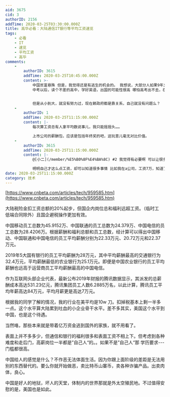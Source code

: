 ```yaml
---
aid: 3675
cid: 3
authorID: 2156
addTime: 2020-03-25T03:30:00.000Z
title: 高华必看：大陆通信IT银行等平均工资速览
tags:
    - 必看
    - IT
    - 速览
    - 平均工资
    - 高华
comments:
    -
        authorID: 3615
        addTime: 2020-03-25T10:45:00.000Z
        content: >-
            中国贫富悬殊 但是，我觉得还是有逃生的机会的。 我想说，大部分人如果9年义务教育熬过来，好好学习
            中考以后，读个不差的高中，学好英语，出国的可能性很高 哪怕高考出不去，在大学好好努力，我觉得毕业以后也有希望


            但是从小到大，就没有努力过，现在赖政府都是靠关系，自己就没有问题么？
    -
        authorID: 1
        addTime: 2020-03-25T11:15:00.000Z
        content: |-
            每次算工资总有人拿平均数说事儿，我只能摇摇头……

            上市公司的薪酬包，应该是包括年终奖的吧，这玩意儿毫无对比价值。
    -
        authorID: 3615
        addTime: 2020-03-25T11:15:00.000Z
        content: |-
            @[小二](/member/%E5%B0%8F%E4%BA%8C) #2 我觉得有必要啊 可以让很多人知道贫富悬殊

            明明自己才这么点工资，却可以知道很多事情 比如我在a公司，工资7万，知道了平均工资70万 我肯定跳槽了
date: 2020-03-25T11:15:00.000Z
category: 技术
---
```


[https://www.cnbeta.com/articles/tech/959585.htm](https://www.cnbeta.com/articles/tech/959585.htm)

大陆税险金扣工资总额的20%起步，但国企内岗位总和福利远超工资。（临时工 低端合同除外）且国企避税操作更加有效。

中国移动员工总数为45.9152万、中国联通的员工总数为24.379万、中国电信的员工总数为28.4206万。根据薪酬和福利总额和员工总数，经计算可以得出中国移动、中国联通和中国电信的员工平均薪酬分别为22.33万元、20.72万元和22.37万元。

2019年5大国有银行的员工平均薪酬为28万元，其中平均薪酬最高的交通银行为32.4万元，平均薪酬最低的农业银行为25.1万元。即便是中国农业银行的员工平均薪酬也远高于运营商员工平均薪酬最高的中国电信。

作为互联网头部企业代表，最新公布2019年财报的腾讯数据显示，其派发的总薪酬成本高达531.23亿元，腾讯集团员工人数6.2885万名，以此计算，腾讯员工平均年薪高达84万元，平均月薪更是高达7万元。

根据我的同学了解的情况，我的行业在美平均是10w 刀。扣掉税基本上剩一半多一点。这个水平算大陆累到吐血的小企业骨干水平。差不多其实，美国这个水平到中国，也是这个待遇。

当然咯，那些本来就是带着亿万资金逃到国外的家族，就不用看了。

表面上并不多多少，但通信和银行的福利很多和表面工资不相上下。但考虑到各种难度和走后门，高薪岗位一半都是”自己人“的。。如果不是”自己人“那 学历要求---门槛都很高。

中国给人的感觉是什么？不作恶无法体面生活。因为你跟上面阶级的差距是无法用别的东西替代的。要么你就开始做恶，卖比特币山寨币，卖各种诈骗产品。出卖肉体，良心。

中国是好人的地狱，坏人的天堂，体制内的世界那就是外太空殖民地。不过值得安慰的是，美国也是如此。
